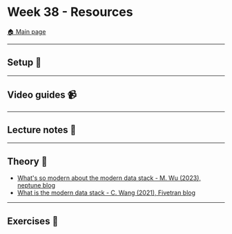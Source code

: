 # Week 38 - Resources

[:house: Main page](https://github.com/kokchun/Data-engineering-AI22)

---
## Setup :wrench:

---   
## Video guides :video_camera:


---
## Lecture notes :book:


---
## Theory :book:

- [What's so modern about the modern data stack - M. Wu (2023), neptune blog](https://neptune.ai/blog/modern-data-stack)
- [What is the modern data stack - C. Wang (2021), Fivetran blog](https://www.fivetran.com/blog/what-is-the-modern-data-stack)

---
## Exercises :running: